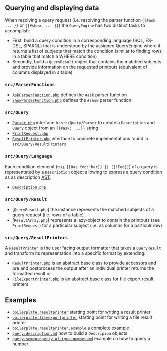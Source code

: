 ## Querying and displaying data

When resolving a query request (i.e. resolving the parser function `{{#ask ... }}` or `{{#show: ... }}`) the `QueryEngine` has two distinct tasks to accomplish:

- First, build a query condition in a corresponding language (SQL, ES-DSL, SPARQL) that is understood by the assigned QueryEngine where it returns a list of subjects that match the condition (similar to finding rows in a table that match a WHERE condition)
- Secondly, build a `QueryResult` object that contains the matched subjects and provide information on the requested printouts (equivalent of columns displayed in a table)

### `src/ParserFunctions`

- [`AskParserFunction.php`](https://github.com/SemanticMediaWiki/SemanticMediaWiki/blob/master/src/ParserFunctions/AskParserFunction.php) defines the `#ask` parser function
- [`ShowParserFunction.php`](https://github.com/SemanticMediaWiki/SemanticMediaWiki/blob/master/src/ParserFunctions/ShowParserFunction.php) defines the `#show` parser function

### `src/Query`

- [`Parser.php`](https://github.com/SemanticMediaWiki/SemanticMediaWiki/blob/master/src/Query/Parser.php) interface to `src/Query/Parser` to create a `Description` and `Query` object from an `{{#ask: ...}}` string
- [`PrintRequest.php`](https://github.com/SemanticMediaWiki/SemanticMediaWiki/blob/master/src/Query/PrintRequest.php)
- [`ResultPrinter.php`](https://github.com/SemanticMediaWiki/SemanticMediaWiki/blob/master/src/Query/ResultPrinter.php) interface to concrete implementations found in `src/Query/ResultPrinters`

### `src/Query/Language`

Each condition elememt (e.g. `[[Has foo::bar]] || [[!Foo]]`) of a query is representated by a `Description` object allowing to express a query condition as as description [AST](https://en.wikipedia.org/wiki/Abstract_syntax_tree).

- [`Description.php`](https://github.com/SemanticMediaWiki/SemanticMediaWiki/blob/master/src/Query/Language/Description.php)

### `src/Query/Result`

- [`QueryResult.php`] the instance represents the matched subjects of a query request (i.e. rows of a table)
- [`ResultArray.php`] represents a lazy-object to contain the printouts (see `PrintRequest`) for a particular subject (i.e. as columns for a particulr row)

### `src/Query/ResultPrinters`

A `ResultPrinter` is the user facing output formatter that takes a `QueryResult` and transform its representation into a specific format by extending:

- [`ResultPrinter.php`](https://github.com/SemanticMediaWiki/SemanticMediaWiki/blob/master/src/Query/ResultPrinters/ResultPrinter.php) is an abstract base class to provide accessors and pre and postprocess the output after an individual printer returns the formatted result or
- [`FileExportPrinter.php`](https://github.com/SemanticMediaWiki/SemanticMediaWiki/blob/master/src/Query/ResultPrinters/FileExportPrinter.php) is an abstract base class for file export result printers

## Examples

- [`boilerplate.resultprinter`](https://github.com/SemanticMediaWiki/SemanticMediaWiki/blob/master/docs/technical/code-snippets/boilerplate.resultprinter.md) starting point for writing a result printer
- [`boilerplate.fileexportprinter`](https://github.com/SemanticMediaWiki/SemanticMediaWiki/blob/master/docs/technical/code-snippets/boilerplate.fileexportprinter.md) starting point for writing a file result printer
- [`boilerplate.resultprinter.example`](https://github.com/SemanticMediaWiki/SemanticMediaWiki/blob/master/docs/technical/code-snippets/boilerplate.resultprinter.example.md) a complete example
- [`query.description.md`](https://github.com/SemanticMediaWiki/SemanticMediaWiki/blob/master/docs/technical/code-snippets/query.description.md) how to build a `Descripion` objects
- [`query.someproperty.of.type.number.md`](https://github.com/SemanticMediaWiki/SemanticMediaWiki/blob/master/docs/technical/code-snippets/query.someproperty.of.type.number.md) example on how to query a number
